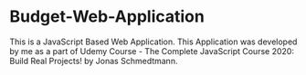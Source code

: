 # Budget-Web-Application
This is a JavaScript Based Web Application.
This Application was developed by me as a part of Udemy Course - The Complete JavaScript Course 2020: Build Real Projects! by Jonas Schmedtmann. 
